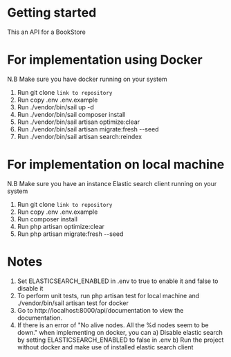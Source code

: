 # Getting started
This an API for a BookStore

# For implementation using Docker
N.B Make sure you have docker running on your system
1) Run git clone `link to repository` 
2) Run copy .env .env.example
3) Run ./vendor/bin/sail up -d 
4) Run ./vendor/bin/sail composer install
5) Run ./vendor/bin/sail artisan optimize:clear
6) Run ./vendor/bin/sail artisan migrate:fresh --seed
6) Run ./vendor/bin/sail artisan search:reindex

# For implementation on local machine
N.B Make sure you have an instance Elastic search client running on your system
1) Run git clone `link to repository` 
2) Run copy .env .env.example
3) Run composer install
4) Run php artisan optimize:clear
5) Run php artisan migrate:fresh --seed

# Notes
1) Set ELASTICSEARCH_ENABLED in .env to true to enable it and false to disable it
2) To perform unit tests, run php artisan test for local machine and ./vendor/bin/sail artisan test for docker
3) Go to http://localhost:8000/api/documentation to view the documentation.
4) If there is an error of "No alive nodes. All the %d nodes seem to be down." when implementing on docker, you can
    a) Disable elastic search by setting ELASTICSEARCH_ENABLED to false in .env
    b) Run the project without docker and make use of installed elastic search client
